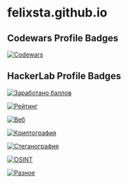 # felixsta.github.io

## Codewars Profile Badges

[![Codewars](https://github.r2v.ch/codewars?user=felixsta&top_languages=true&animation=true&stroke=%23BB432C)](https://www.codewars.com/users/felixsta)

## HackerLab Profile Badges
[![Заработано баллов](https://img.shields.io/badge/%D0%97%D0%B0%D1%80%D0%B0%D0%B1%D0%BE%D1%82%D0%B0%D0%BD%D0%BE%20%D0%B1%D0%B0%D0%BB%D0%BB%D0%BE%D0%B2-13050-red?style=for-the-badge&labelColor=000000)](https://hackerlab.pro/users/felixsta)

[![Рейтинг](https://img.shields.io/badge/%D0%A0%D0%B5%D0%B9%D1%82%D0%B8%D0%BD%D0%B3-509-red?style=for-the-badge&labelColor=000000)](https://hackerlab.pro/users/felixsta)

[![Веб](https://img.shields.io/badge/%D0%92%D0%B5%D0%B1-30%2F67%2845%25%29-red?style=for-the-badge&labelColor=000000)](https://hackerlab.pro/users/felixsta)

[![Криптография](https://img.shields.io/badge/%D0%9A%D1%80%D0%B8%D0%BF%D1%82%D0%BE%D0%B3%D1%80%D0%B0%D1%84%D0%B8%D1%8F-7%2F45%2816%25%29-red?style=for-the-badge&labelColor=000000)](https://hackerlab.pro/users/felixsta)

[![Стеганография](https://img.shields.io/badge/%D0%A1%D1%82%D0%B5%D0%B3%D0%B0%D0%BD%D0%BE%D0%B3%D1%80%D0%B0%D1%84%D0%B8%D1%8F-4%2F45%289%25%29-red?style=for-the-badge&labelColor=000000)](https://hackerlab.pro/users/felixsta)

[![OSINT](https://img.shields.io/badge/OSINT-3%2F38%288%25%29-red?style=for-the-badge&labelColor=000000)](https://hackerlab.pro/users/felixsta)

[![Разное](https://img.shields.io/badge/%D0%A0%D0%B0%D0%B7%D0%BD%D0%BE%D0%B5-3%2F59%285%25%29-red?style=for-the-badge&labelColor=000000)](https://hackerlab.pro/users/felixsta)




